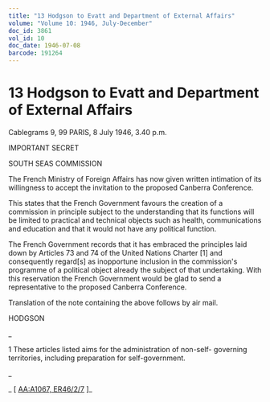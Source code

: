 ```yaml
---
title: "13 Hodgson to Evatt and Department of External Affairs"
volume: "Volume 10: 1946, July-December"
doc_id: 3861
vol_id: 10
doc_date: 1946-07-08
barcode: 191264
---
```


# 13 Hodgson to Evatt and Department of External Affairs

Cablegrams 9, 99 PARIS, 8 July 1946, 3.40 p.m.

IMPORTANT SECRET

SOUTH SEAS COMMISSION

The French Ministry of Foreign Affairs has now given written intimation of its willingness to accept the invitation to the proposed Canberra Conference.

This states that the French Government favours the creation of a commission in principle subject to the understanding that its functions will be limited to practical and technical objects such as health, communications and education and that it would not have any political function.

The French Government records that it has embraced the principles laid down by Articles 73 and 74 of the United Nations Charter [1] and consequently regard[s] as inopportune inclusion in the commission's programme of a political object already the subject of that undertaking. With this reservation the French Government would be glad to send a representative to the proposed Canberra Conference.

Translation of the note containing the above follows by air mail.

HODGSON

_

1 These articles listed aims for the administration of non-self- governing territories, including preparation for self-government.

_

_ [ [AA:A1067, ER46/2/7](http://www.naa.gov.au/cgi-bin/Search?O=I&Number=191264) ]_
